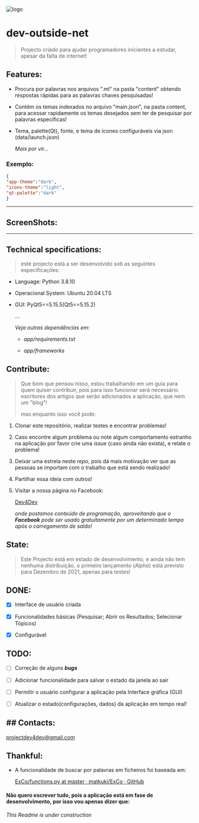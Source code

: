 ![logo](/app/resources/logo/logo_normal.png)

# dev-outside-net

> Projecto criado para ajudar programadores iniciantes a estudar, apesar da falta de internet!

## Features:

- Procura por palavras nos arquivos ".ml" na pasta "content" obtendo respostas rápidas para as palavras chaves pesquisadas!

- Contém os temas indexados no arquivo "main.json", na pasta content, para acessar rapidamente os temas desejados sem ter de pesquisar por palavras específicas!

- Tema, palette(Qt), fonte, e tema de ícones configuráveis via json (data/launch.json)
  
  *Mais por vir...*

### Exemplo:

```json
{
"app-theme":"dark",
"icons-theme":"light",
"qt-palette":"dark"
}
```

---

## ScreenShots:

---

## Technical specifications:

> este projecto está a ser desenvolvido sob as seguintes especificações:

- Language: Python 3.8.10

- Operacional System: Ubuntu 20.04 LTS

- GUI: PyQt5==5.15.5(Qt5==5.15.2)
  
  ...
  
  *Veja outras dependências em*:
  
  - *app/requirements.txt*
  
  - *app/frameworks*

## Contribute:

> Que bom que pensou nisso, estou trabalhando em um guia para quem quiser contribuir, pois para isso funcionar será necessário escritores dos artigos que serão adicionados a aplicação, que nem um "blog"!
> 
> mas enquanto isso você pode:

1. Clonar este repositório, realizar testes e encontrar problemas!

2. Caso encontre algum problema ou note algum comportamento estranho na aplicação por favor crie uma *issue* (caso ainda não exista), e relate o problema!

3. Deixar uma estrela neste *repo*, pois dá mais motivação ver que as pessoas se importam com o trabalho que está sendo realizado!

4. Partilhar essa ideia com outros!

5. Visitar a nossa página no Facebook:
   
   [Dev4Dev](https://www.facebook.com/projectdev4dev)
   
   *onde postamos conteúdo de programação, aproveitando que o **Facebook** pode ser usado gratuitamente por um determinado tempo após o carregamento de saldo!*

## State:

> Este Projecto está em estado de desenvolvimento, e ainda não tem nenhuma distribuição, o primeiro lançamento (*Alpha*) está previsto para Dezembro de 2021, apenas para testes!

## DONE:

- [x] Interface de usuário criada

- [x] Funcionalidades básicas (Pesquisar; Abrir os Resultados; Selecionar Tópicos)

- [x] Configurável

## TODO:

- [ ] Correção de alguns ***bugs***

- [ ] Adicionar funcionalidade para salvar o estado da janela ao sair

- [ ] Permitir o usuário configurar a aplicação pela Interface gráfica (GUI)

- [ ] Atualizar o estado(configurações, dados) da aplicação em tempo real!

## ## Contacts:

[projectdev4dev@gmail.com](mailto:projectdev4dev@gmail.com)

## Thankful:

- A funcionalidade de buscar por palavras em ficheiros foi baseada em:
  
  [ExCo/functions.py at master · matkuki/ExCo · GitHub](https://github.com/matkuki/ExCo/blob/master/functions.py)

#### Não quero escrever tudo, pois a aplicação está em fase de desenvolvimento, por isso vou apenas dizer que:

*This Readme is under construction*
